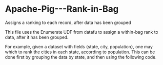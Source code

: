 # Apache-Pig---Rank-in-Bag
Assigns a ranking to each record, after data has been grouped 

This file uses the Enumerate UDF from datafu to assign a within-bag rank to data, after it has been grouped.

For example, given a dataset with fields {state, city, population}, one may which to rank the cities in each state, according to population.
This can be done first by grouping the data by state, and then using the following code. 
